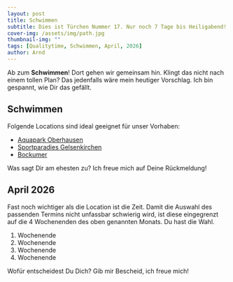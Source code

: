 ```yaml
---
layout: post
title: Schwimmen
subtitle: Dies ist Türchen Nummer 17. Nur noch 7 Tage bis Heiligabend!
cover-img: /assets/img/path.jpg
thumbnail-img: ""
tags: [Qualitytime, Schwimmen, April, 2026]
author: Arnd
---
```


Ab zum **Schwimmen**! Dort gehen wir gemeinsam hin. Klingt das nicht nach einem tollen Plan? Das jedenfalls wäre mein heutiger Vorschlag. Ich bin gespannt, wie Dir das gefällt.

## Schwimmen

Folgende Locations sind ideal geeignet für unser Vorhaben: 
* [Aquapark Oberhausen](https://www.aquapark-oberhausen.com/)
* [Sportparadies Gelsenkirchen](https://www.sportparadies.de/home)
* [Bockumer](https://www.krefeld.de/de/sport/schwimmvergnuegen-badezentrum-bockum-im-ueberblick/)

Was sagt Dir am ehesten zu? Ich freue mich auf Deine Rückmeldung!

## April 2026

Fast noch wichtiger als die Location ist die Zeit. Damit die Auswahl des passenden Termins nicht unfassbar schwierig wird, ist diese eingegrenzt auf die 4 Wochenenden des oben genannten Monats. Du hast die Wahl. 

1. Wochenende 
2. Wochenende
3. Wochenende
4. Wochenende

Wofür entscheidest Du Dich? Gib mir Bescheid, ich freue mich!